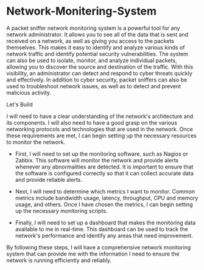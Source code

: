 # Network-Monitering-System
A packet sniffer network monitoring system is a powerful tool for any network administrator. It allows you to see all of the data that is sent and received on a network, as well as giving you access to the packets themselves. This makes it easy to identify and analyze various kinds of network traffic and identify potential security vulnerabilities. The system can also be used to isolate, monitor, and analyze individual packets, allowing you to discover the source and destination of the traffic. With this visibility, an administrator can detect and respond to cyber threats quickly and effectively. In addition to cyber security, packet sniffers can also be used to troubleshoot network issues, as well as to detect and prevent malicious activity.

Let's Build

I will need to have a clear understanding of the network's architecture and its components. I will also need to have a good grasp on the various networking protocols and technologies that are used in the network. Once these requirements are met, I can begin setting up the necessary resources to monitor the network.

- First, I will need to set up the monitoring software, such as Nagios or Zabbix. This software will monitor the network and provide alerts whenever any abnormalities are detected. It is important to ensure that the software is configured correctly so that it can collect accurate data and provide reliable alerts.

- Next, I will need to determine which metrics I want to monitor. Common metrics include bandwidth usage, latency, throughput, CPU and memory usage, and others. Once I have chosen the metrics, I can begin setting up the necessary monitoring scripts.

- Finally, I will need to set up a dashboard that makes the monitoring data available to me in real-time. This dashboard can be used to track the network's performance and identify any areas that need improvement.

By following these steps, I will have a comprehensive network monitoring system that can provide me with the information I need to ensure the network is running efficiently and reliably.
